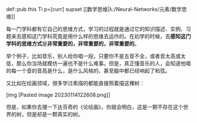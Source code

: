 def::pub this Ti p=[curr] supset [[数学思维|λ:/Neural-Networks/元素/数学思维]]





每一门学科都有它自己的思维方式，学习的过程就是通过它的知识描述、实例、习题来去感知这门学科究竟是用什么样的思维去运作的。在初学的时候，去**感知这门学科的思维方式**是**非常重要的，非常重要的，非常重要的**。

举个例子，比如音乐，别人给你唱一段，只要你不是五音不全，或者音太高或太低，那么你当场就模仿一遍也不是什么难事。但是，真正懂音乐的人，会知道他唱的每一个音的音高是什么，是什么风格的、甚至脑中都已经响起了和弦。

又比如在绘画领域，很多学过素描的都能直接照着描这棵树：

[img [Pasted image 20230114122608.png]]

但是，如果你去搜一下达芬奇的《论绘画》，你就会明白，这是一颗不存在这个世界的树，但是却是一颗真实的树。
